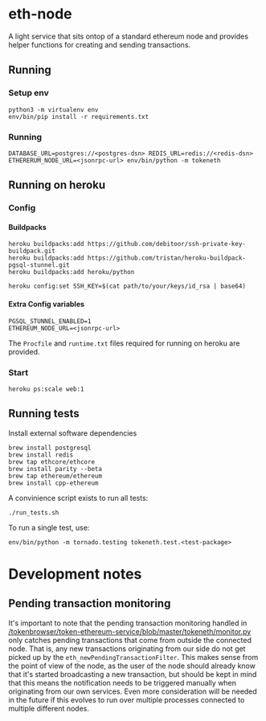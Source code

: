 # eth-node

A light service that sits ontop of a standard ethereum node and provides helper functions for creating and sending transactions.

## Running

### Setup env

```
python3 -m virtualenv env
env/bin/pip install -r requirements.txt
```

### Running

```
DATABASE_URL=postgres://<postgres-dsn> REDIS_URL=redis://<redis-dsn> ETHERERUM_NODE_URL=<jsonrpc-url> env/bin/python -m tokeneth
```

## Running on heroku

### Config

#### Buildpacks

```
heroku buildpacks:add https://github.com/debitoor/ssh-private-key-buildpack.git
heroku buildpacks:add https://github.com/tristan/heroku-buildpack-pgsql-stunnel.git
heroku buildpacks:add heroku/python

heroku config:set SSH_KEY=$(cat path/to/your/keys/id_rsa | base64)
```

#### Extra Config variables

```
PGSQL_STUNNEL_ENABLED=1
ETHEREUM_NODE_URL=<jsonrpc-url>
```

The `Procfile` and `runtime.txt` files required for running on heroku
are provided.

### Start

```
heroku ps:scale web:1
```

## Running tests

Install external software dependencies

```
brew install postgresql
brew install redis
brew tap ethcore/ethcore
brew install parity --beta
brew tap ethereum/ethereum
brew install cpp-ethereum
```

A convinience script exists to run all tests:
```
./run_tests.sh
```

To run a single test, use:

```
env/bin/python -m tornado.testing tokeneth.test.<test-package>
```

# Development notes

## Pending transaction monitoring

It's important to note that the pending transaction monitoring handled in
[/tokenbrowser/token-ethereum-service/blob/master/tokeneth/monitor.py](`monitor.py`)
only catches pending transactions that come from outside the connected node. That
is, any new transactions originating from our side do not get picked up by the
`eth_newPendingTransactionFilter`. This makes sense from the point of view of the
node, as the user of the node should already know that it's started broadcasting a
new transaction, but should be kept in mind that this means the notification needs
to be triggered manually when originating from our own services. Even more
consideration will be needed in the future if this evolves to run over multiple
processes connected to multiple different nodes.
